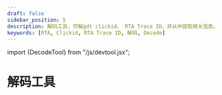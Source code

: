 ```yaml
---
draft: false
sidebar_position: 5
description: 解码工具，可解gdt clickid、 RTA Trace ID，并从中提取相关信息。
keywords: [RTA, Clickid, RTA Trace ID, 解码, Decode]
---
```


import {DecodeTool} from "/js/devtool.jsx";

# 解码工具

<DecodeTool />